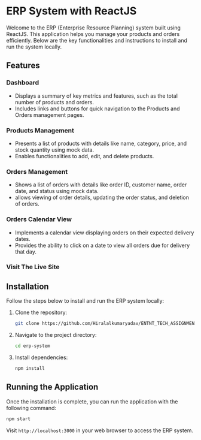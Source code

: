 # ERP System with ReactJS

Welcome to the ERP (Enterprise Resource Planning) system built using ReactJS. This application helps you manage your products and orders efficiently. Below are the key functionalities and instructions to install and run the system locally.

## Features

### Dashboard

- Displays a summary of key metrics and features, such as the total number of products and orders.
- Includes links and buttons for quick navigation to the Products and Orders management pages.

### Products Management

- Presents a list of products with details like name, category, price, and stock quantity using mock data.
- Enables functionalities to add, edit, and delete products.

### Orders Management

- Shows a list of orders with details like order ID, customer name, order date, and status using mock data.
-  allows viewing of order details, updating the order status, and deletion of orders.

### Orders Calendar View

- Implements a calendar view displaying orders on their expected delivery dates.
- Provides the ability to click on a date to view all orders due for delivery that day.


### Visit The Live Site
<!-- - [Click Here](https://erp-system-drab.vercel.app/) -->

## Installation

Follow the steps below to install and run the ERP system locally:

1. Clone the repository:

   ```bash
   git clone https://github.com/Hiralalkumaryadav/ENTNT_TECH_ASSIGNMENT.git
   ```

2. Navigate to the project directory:

   ```bash
   cd erp-system
   ```

3. Install dependencies:

   ```bash
   npm install
   ```

## Running the Application

Once the installation is complete, you can run the application with the following command:

```bash
npm start
```

Visit `http://localhost:3000` in your web browser to access the ERP system.